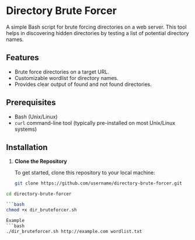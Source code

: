 # Directory Brute Forcer

A simple Bash script for brute forcing directories on a web server. This tool helps in discovering hidden directories by testing a list of potential directory names.

## Features

- Brute force directories on a target URL.
- Customizable wordlist for directory names.
- Provides clear output of found and not found directories.

## Prerequisites

- Bash (Unix/Linux)
- `curl` command-line tool (typically pre-installed on most Unix/Linux systems)

## Installation

1. **Clone the Repository**

   To get started, clone this repository to your local machine:

   ```bash
   git clone https://github.com/username/directory-brute-forcer.git
   
```bash
cd directory-brute-forcer

```bash
chmod +x dir_bruteforcer.sh

Example
```bash 
./dir_bruteforcer.sh http://example.com wordlist.txt
